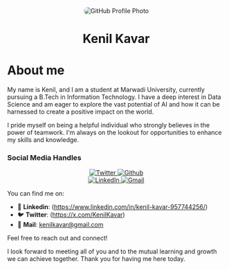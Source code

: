 <div align="center">
  <img src="https://avatars.githubusercontent.com/u/125490448?v=4" alt="GitHub Profile Photo" style="border-radius: 12px; overflow: hidden; display: inline-block;">
  <h1>Kenil Kavar</h1>
</div>

# About me
My name is Kenil, and I am a student at Marwadi University, currently pursuing a B.Tech in Information Technology. I have a deep interest in Data Science and am eager to explore the vast potential of AI and how it can be harnessed to create a positive impact on the world.

I pride myself on being a helpful individual who strongly believes in the power of teamwork. I'm always on the lookout for opportunities to enhance my skills and knowledge.

### Social Media Handles

<p align="center";border-radius=10px>
  <a href="https://twitter.com/KenilKavar">
    <img src="https://img.shields.io/twitter/follow/harshh_trivedi?label=Twitter&logo=twitter&style=for-the-badge&color=1DA1F2" alt="Twitter">
  </a>
  <a href="https://github.com/Kenil-kavar">
    <img src="https://img.shields.io/github/follow/harshh_trivedi?label=Twitter&logo=twitter&style=for-the-badge&color=1DA1F2" alt="Github">
  </a>
  <br>
  <a href="https://www.linkedin.com/in/kenil-kavar-957744256/">
    <img src="https://img.shields.io/badge/linkedin-%230077b5.svg?&style=for-the-badge&logo=linkedin&logoColor=white" alt="LinkedIn">
    <a href="kenilkavar@gmail.com">
    <img src="https://img.shields.io/badge/mail-%23D14836.svg?&style=for-the-badge&logo=gmail&logoColor=white" alt="Gmail">
  </a>
  



You can find me on:
- 👥 **Linkedin**: (https://www.linkedin.com/in/kenil-kavar-957744256/)
- 🐦 **Twitter**: (https://x.com/KenilKavar)
- 📧 **Mail**: kenilkavar@gmail.com

Feel free to reach out and connect! 

I look forward to meeting all of you and to the mutual learning and growth we can achieve together. Thank you for having me here today.
